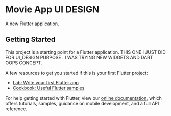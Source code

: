 # Movie App UI DESIGN

A new Flutter application.

## Getting Started

This project is a starting point for a Flutter application.
THIS ONE I JUST DID FOR UI_DESIGN PURPOSE . 
I WAS TRYING NEW WIDGETS AND DART OOPS CONCEPT.

A few resources to get you started if this is your first Flutter project:

- [Lab: Write your first Flutter app](https://flutter.dev/docs/get-started/codelab)
- [Cookbook: Useful Flutter samples](https://flutter.dev/docs/cookbook)

For help getting started with Flutter, view our
[online documentation](https://flutter.dev/docs), which offers tutorials,
samples, guidance on mobile development, and a full API reference.
